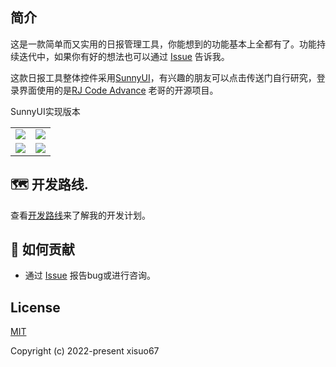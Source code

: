## 简介 
这是一款简单而又实用的日报管理工具，你能想到的功能基本上全都有了。功能持续迭代中，如果你有好的想法也可以通过 [Issue](https://github.com/xisuo67/Daily-Newspaper-Tools/issues) 告诉我。

这款日报工具整体控件采用[SunnyUI](https://github.com/yhuse/SunnyUI)，有兴趣的朋友可以点击传送门自行研究，登录界面使用的是[RJ Code Advance](https://github.com/RJCodeAdvance/Login-Plano-Moderno-Transparente-Placeholder-WinForm-C-Sharp) 老哥的开源项目。





SunnyUI实现版本

<table>
    <tr>
        <td><img src="http://39.108.178.216:10086/uploads/github/images/login.png"/></td>
        <td><img src="http://39.108.178.216:10086/uploads/github/images/newpaper.png"/></td>
    </tr>
    <tr>
         <td><img src="http://39.108.178.216:10086/uploads/github/images/newspaper1.png"/></td>
        <td><img src="http://39.108.178.216:10086/uploads/github/images/newspaper2.png"/></td>
    </tr>
</table>

</div>

## 🗺 开发路线.

查看[开发路线](https://github.com/users/xisuo67/projects/4)来了解我的开发计划。

## 🤝 如何贡献

- 通过 [Issue](https://github.com/xisuo67/Daily-Newspaper-Tools/issues) 报告bug或进行咨询。



## License

[MIT](https://github.com/xisuo67/Costura-Decompress/blob/main/LICENSE)

Copyright (c) 2022-present xisuo67
